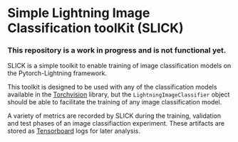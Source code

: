 # Simple Lightning Image Classification toolKit (SLICK)

### This repository is a work in progress and is not functional yet.

SLICK is a simple toolkit to enable training of image classification models on the Pytorch-Lightning framework.

This toolkit is designed to be used with any of the classification models available in the [Torchvision](https://pytorch.org/vision/stable/models.html#classification) library, but the `LightningImageClassifier` object should be able to facilitate the training of any image classification model. 

A variety of metrics are recorded by SLICK during the training, validation and test phases of an image classifiaction experiment. These artifacts are stored as [Tensorboard](https://www.tensorflow.org/tensorboard) logs for later analysis.